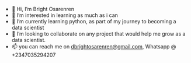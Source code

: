 - 👋 Hi, I’m Bright Osarenren
- 👀 I’m interested in learning as much as i can
- 🌱 I’m currently learning python, as part of my journey to becoming a data scientist 
- 💞️ I’m looking to collaborate on any project that would help me grow as a data scientist. 
- 📫 you can reach me on dbrightosarenren@gmail.com, Whatsapp @ +2347035294207

<!---
BrightOsas/BrightOsas is a ✨ special ✨ repository because its `README.md` (this file) appears on your GitHub profile.
You can click the Preview link to take a look at your changes.
--->

